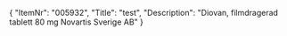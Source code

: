 {
  "ItemNr": "005932",
  "Title": "test",
  "Description": "Diovan, filmdragerad tablett 80 mg Novartis Sverige AB"
}